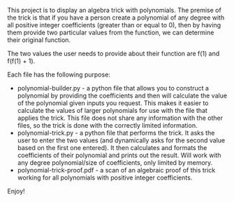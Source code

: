 This project is to display an algebra trick with polynomials. The premise of the trick is that if you have a person create a polynomial of any degree with all positive integer coefficients (greater than or equal to 0), then by having them provide two particular values from the function, we can determine their original function.

The two values the user needs to provide about their function are f(1) and f(f(1) + 1).

Each file has the following purpose:

- polynomial-builder.py - a python file that allows you to construct a polynomial by providing the coefficients and then will calculate the value of the polynomial given inputs you request. This makes it easier to calculate the values of larger polynomials for use with the file that applies the trick. This file does not share any information with the other files, so the trick is done with the correctly limited information.
- polynomial-trick.py - a python file that performs the trick. It asks the user to enter the two values (and dynamically asks for the second value based on the first one entered). It then calculates and formats the coefficients of their polynomial and prints out the result. Will work with any degree polynomial/size of coefficients, only limited by memory.
- polynomial-trick-proof.pdf - a scan of an algebraic proof of this trick working for all polynomials with positive integer coefficients.

Enjoy!
